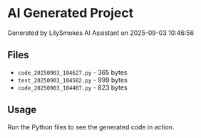 # AI Generated Project

Generated by LilySmokes AI Assistant on 2025-09-03 10:46:56

## Files
- `code_20250903_104627.py` - 365 bytes
- `test_20250903_104502.py` - 999 bytes
- `code_20250903_104407.py` - 823 bytes

## Usage
Run the Python files to see the generated code in action.